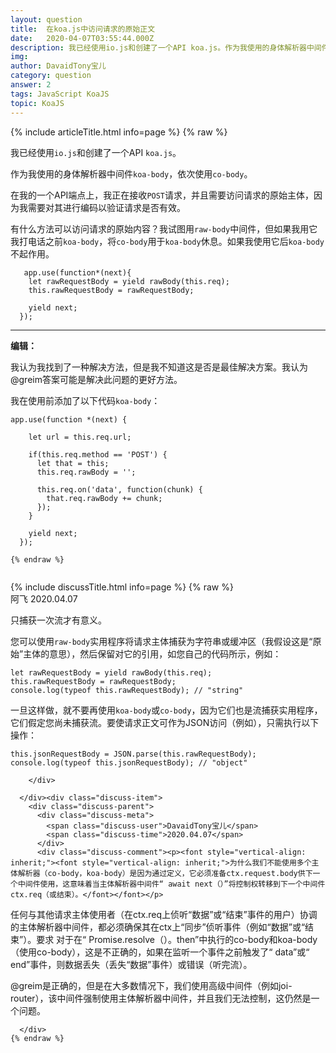 ```yaml
---
layout: question
title:  在koa.js中访问请求的原始正文
date:   2020-04-07T03:55:44.000Z
description: 我已经使用io.js和创建了一个API koa.js。作为我使用的身体解析器中间件koa-body，依次使用co-body。在我的一个API端点上...
img: 
author: DavaidTony宝儿
category: question
answer: 2
tags: JavaScript KoaJS
topic: KoaJS
---
```

<div class="article-root">
  <div class="article">
    {% include articleTitle.html info=page %}
    {% raw %}
    <div class="article-content"><p><font style="vertical-align: inherit;"><font style="vertical-align: inherit;">我已经使用</font></font><code>io.js</code><font style="vertical-align: inherit;"><font style="vertical-align: inherit;">和</font><font style="vertical-align: inherit;">创建了一个API </font></font><code>koa.js</code><font style="vertical-align: inherit;"><font style="vertical-align: inherit;">。</font></font></p>

<p><font style="vertical-align: inherit;"><font style="vertical-align: inherit;">作为我使用的身体解析器中间件</font></font><code>koa-body</code><font style="vertical-align: inherit;"><font style="vertical-align: inherit;">，依次使用</font></font><code>co-body</code><font style="vertical-align: inherit;"><font style="vertical-align: inherit;">。</font></font></p>

<p><font style="vertical-align: inherit;"><font style="vertical-align: inherit;">在我的一个API端点上，我正在接收</font></font><code>POST</code><font style="vertical-align: inherit;"><font style="vertical-align: inherit;">请求，并且需要访问请求的原始主体，因为我需要对其进行编码以验证请求是否有效。</font></font></p>

<p><font style="vertical-align: inherit;"><font style="vertical-align: inherit;">有什么方法可以访问请求的原始内容？</font><font style="vertical-align: inherit;">我试图用</font></font><code>raw-body</code><font style="vertical-align: inherit;"><font style="vertical-align: inherit;">中间件，但如果我用它我打电话之前</font></font><code>koa-body</code><font style="vertical-align: inherit;"><font style="vertical-align: inherit;">，将</font></font><code>co-body</code><font style="vertical-align: inherit;"><font style="vertical-align: inherit;">用于</font></font><code>koa-body</code><font style="vertical-align: inherit;"><font style="vertical-align: inherit;">休息。</font><font style="vertical-align: inherit;">如果我使用它后</font></font><code>koa-body</code><font style="vertical-align: inherit;"><font style="vertical-align: inherit;">不起作用。</font></font></p>

<pre><code>   app.use(function*(next){<font></font>
    let rawRequestBody = yield rawBody(this.req);<font></font>
    this.rawRequestBody = rawRequestBody;<font></font>
<font></font>
    yield next;<font></font>
  });<font></font>
</code></pre>

<hr>

<p><strong><font style="vertical-align: inherit;"><font style="vertical-align: inherit;">编辑：</font></font></strong></p>

<p><font style="vertical-align: inherit;"><font style="vertical-align: inherit;">我认为我找到了一种解决方法，但是我不知道这是否是最佳解决方案。</font><font style="vertical-align: inherit;">我认为@greim答案可能是解决此问题的更好方法。</font></font></p>

<p><font style="vertical-align: inherit;"><font style="vertical-align: inherit;">我在使用前添加了以下代码</font></font><code>koa-body</code><font style="vertical-align: inherit;"><font style="vertical-align: inherit;">：</font></font></p>

<pre><code>app.use(function *(next) {<font></font>
<font></font>
    let url = this.req.url;<font></font>
<font></font>
    if(this.req.method == 'POST') {<font></font>
      let that = this;<font></font>
      this.req.rawBody = '';<font></font>
<font></font>
      this.req.on('data', function(chunk) {<font></font>
        that.req.rawBody += chunk;<font></font>
      });<font></font>
    }<font></font>
<font></font>
    yield next;<font></font>
  });<font></font>
</code></pre></div>
    {% endraw %}
  </div>
  <p style="height: 0;width:0;overflow: hidden;"> 第4143篇《在koa.js中访问请求的原始正文》来自Winter(https://github.com/aiyld/aiyld.github.io)的站点</p>
  <div class="discuss-wrapper">
    {% include discussTitle.html info=page %}
    {% raw %}
    <div class="discuss-item">
        <div class="discuss-parent">
          <div class="discuss-meta">
            <span class="discuss-user">阿飞</span>
            <span class="discuss-time">2020.04.07</span>
          </div>
          <div class="discuss-comment"><p><font style="vertical-align: inherit;"><font style="vertical-align: inherit;">只捕获一次流才有意义。</font></font></p>

<p><font style="vertical-align: inherit;"><font style="vertical-align: inherit;">您可以使用</font></font><code>raw-body</code><font style="vertical-align: inherit;"><font style="vertical-align: inherit;">实用程序</font><font style="vertical-align: inherit;">将请求主体捕获为字符串或缓冲区（我假设这是“原始”主体的意思）</font><font style="vertical-align: inherit;">，然后保留对它的引用，如您自己的代码所示，例如：</font></font></p>

<pre><code>let rawRequestBody = yield rawBody(this.req);<font></font>
this.rawRequestBody = rawRequestBody;<font></font>
console.log(typeof this.rawRequestBody); // "string"<font></font>
</code></pre>

<p><font style="vertical-align: inherit;"><font style="vertical-align: inherit;">一旦这样做，就不要再使用</font></font><code>koa-body</code><font style="vertical-align: inherit;"><font style="vertical-align: inherit;">或</font></font><code>co-body</code><font style="vertical-align: inherit;"><font style="vertical-align: inherit;">，因为它们也是流捕获实用程序，它们假定您尚未捕获流。</font><font style="vertical-align: inherit;">要使请求正文可作为JSON访问（例如），只需执行以下操作：</font></font></p>

<pre><code>this.jsonRequestBody = JSON.parse(this.rawRequestBody);<font></font>
console.log(typeof this.jsonRequestBody); // "object"<font></font>
</code></pre></div>
        </div>
        
      </div><div class="discuss-item">
        <div class="discuss-parent">
          <div class="discuss-meta">
            <span class="discuss-user">DavaidTony宝儿</span>
            <span class="discuss-time">2020.04.07</span>
          </div>
          <div class="discuss-comment"><p><font style="vertical-align: inherit;"><font style="vertical-align: inherit;">为什么我们不能使用多个主体解析器（co-body，koa-body）是因为通过定义，它必须准备ctx.request.body供下一个中间件使用，这意味着当主体解析器中间件“ await next（）”将控制权转移到下一个中​​间件ctx.req（或结束）。</font></font></p>

<p><font style="vertical-align: inherit;"><font style="vertical-align: inherit;">任何与其他请求主体使用者（在ctx.req上侦听“数据”或“结束”事件的用户）协调的主体解析器中间件，都必须确保其在ctx上“同步”侦听事件（例如“数据”或“结束”）。要求 </font><font style="vertical-align: inherit;">对于在“ Promise.resolve（）。then”中执行的co-body和koa-body（使用co-body），这是不正确的，如果在监听一个事件之前触发了“ data”或“ end”事件，则数据丢失（丢失“数据”事件）或错误（听完流）。</font></font></p>

<p><font style="vertical-align: inherit;"><font style="vertical-align: inherit;">@greim是正确的，但是在大多数情况下，我们使用高级中间件（例如joi-router），该中间件强制使用主体解析器中间件，并且我们无法控制，这仍然是一个问题。</font></font></p></div>
        </div>
        
      </div>
    {% endraw %}
  </div>
<div>
